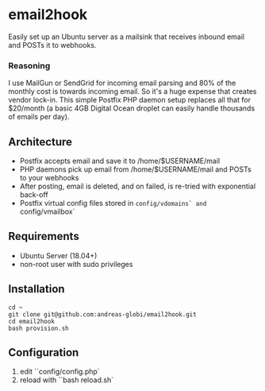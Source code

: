 # email2hook

Easily set up an Ubuntu server as a mailsink that receives inbound email and POSTs it to webhooks.

### Reasoning

I use MailGun or SendGrid for incoming email parsing and 80% of the monthly cost is towards incoming email. So it's a huge expense that creates vendor lock-in. This simple Postfix PHP daemon setup replaces all that for $20/month (a basic 4GB Digital Ocean droplet can easily handle thousands of emails per day).

## Architecture

 - Postfix accepts email and save it to /home/$USERNAME/mail
 - PHP daemons pick up email from /home/$USERNAME/mail and POSTs to your webhooks
 - After posting, email is deleted, and on failed, is re-tried with exponential back-off
 - Postfix virtual config files stored in ``config/vdomains` and ``config/vmailbox`

## Requirements

 - Ubuntu Server (18.04+)
 - non-root user with sudo privileges
 
## Installation

```
cd ~
git clone git@github.com:andreas-globi/email2hook.git
cd email2hook
bash provision.sh
```

## Configuration

1. edit ``config/config.php`
2. reload with ``bash reload.sh`

